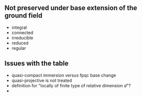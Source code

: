 Not preserved under base extension of the ground field
------------------------------------------------------

* integral
* connected
* irreducible
* reduced
* regular

Issues with the table
---------------------

* quasi-compact immersion versus fpqc base change
* quasi-projective is not treated
* definition for "locally of finite type of relative dimension $d$"?
* 
